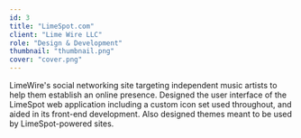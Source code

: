 ```yaml
---
id: 3
title: "LimeSpot.com"
client: "Lime Wire LLC"
role: "Design & Development"
thumbnail: "thumbnail.png"
cover: "cover.png"
---
```


LimeWire's social networking site targeting independent music artists to help them establish an online presence. Designed the user interface of the LimeSpot web application including a custom icon set used throughout, and aided in its front-end development. Also designed themes meant to be used by LimeSpot-powered sites.

